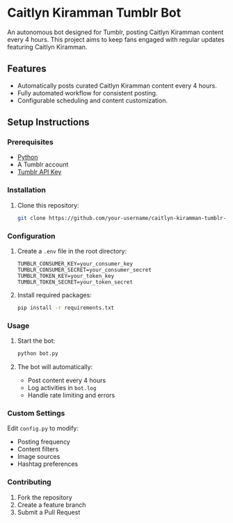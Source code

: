 # Caitlyn Kiramman Tumblr Bot

An autonomous bot designed for Tumblr, posting Caitlyn Kiramman content every 4 hours. This project aims to keep fans engaged with regular updates featuring Caitlyn Kiramman.

## Features
- Automatically posts curated Caitlyn Kiramman content every 4 hours.
- Fully automated workflow for consistent posting.
- Configurable scheduling and content customization.

## Setup Instructions

### Prerequisites
- [Python](https://www.python.org/) 
- A Tumblr account
- [Tumblr API Key](https://www.tumblr.com/docs/en/api/v2)

### Installation
1. Clone this repository:
   ```bash
   git clone https://github.com/your-username/caitlyn-kiramman-tumblr-bot.git
   ```

### Configuration
1. Create a `.env` file in the root directory:
   ```
   TUMBLR_CONSUMER_KEY=your_consumer_key
   TUMBLR_CONSUMER_SECRET=your_consumer_secret
   TUMBLR_TOKEN_KEY=your_token_key
   TUMBLR_TOKEN_SECRET=your_token_secret
   ```

2. Install required packages:
   ```bash
   pip install -r requirements.txt
   ```

### Usage
1. Start the bot:
   ```bash
   python bot.py
   ```

2. The bot will automatically:
   - Post content every 4 hours
   - Log activities in `bot.log`
   - Handle rate limiting and errors

### Custom Settings
Edit `config.py` to modify:
- Posting frequency
- Content filters
- Image sources
- Hashtag preferences

### Contributing
1. Fork the repository
2. Create a feature branch
3. Submit a Pull Request
